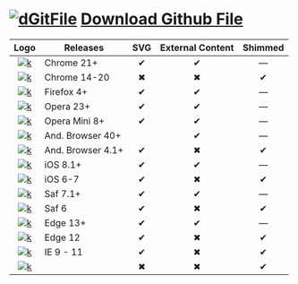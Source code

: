 [![dGitFile][dgf-sv]][dgf] [Download Github File]
=================================
|Logo             | Releases          | SVG | External Content | Shimmed |
|:---------------:|-------------------|:---:|:----------------:|:-------:|
|[![k][j]][r-i]   | Chrome 21+        | ✔   | ✔                | —       |
|[![k][j]][r-i]   | Chrome 14-20      | ✖   | ✖                | ✔       |
|[![k][j]][r-i]   | Firefox 4+        | ✔   | ✔                | —       |
|[![k][j]][r-i]   | Opera 23+         | ✔   | ✔                | —       |
|[![k][j]][r-i]   | Opera Mini 8+     | ✔   | ✔                | —       |
|[![k][j]][r-i]   | And. Browser 40+  |     | ✔                | —       |
|[![k][j]][r-i]   | And. Browser 4.1+ | ✔   | ✖                | ✔       |
|[![k][j]][r-i]   | iOS 8.1+          | ✔   | ✔                | —       |
|[![k][j]][r-i]   | iOS 6-7           | ✔   | ✖                | ✔       |
|[![k][j]][r-i]   | Saf 7.1+          | ✔   | ✔                | —       |
|[![k][j]][r-i]   | Saf 6             | ✔   | ✖                | ✔       |
|[![k][j]][r-i]   | Edge 13+          | ✔   | ✔                | —       |
|[![k][j]][r-i]   | Edge 12           | ✔   | ✖                | ✔       |
|[![k][j]][r-i]   | IE 9 - 11         | ✔   | ✖                | ✔       |
|[![k][j]][r-i]   |                   | ✖   | ✖                | ✔       |


[dgf]:     https://github.com/samuelbetio/dGitFile#dgitfile-download-github-file
[dgf-sv]:  https://github.com/samuelbetio/dGitFile/blob/v1.0.01-Hawcons/SVG/Filetypes/Blue/Filled/icon-124-document-file-zip.svg
[r-i]:     https://github.com/samuelbetio/dGitFile/tree/v1.0.01-Hawcons/SVG/Filetypes/Blue/Filled
[j]:       https://github.com/samuelbetio/dGitFile/blob/v1.0.01-Hawcons/SVG/Filetypes/Blue/Filled/icon-29-file-doc.svg

[dGitFile]: https://github.com/topics/dgitfile
[Download Github File]: https://github.com/samuelbetio/dGitFile/blob/master/README.md#dgitfile-download-github-file
